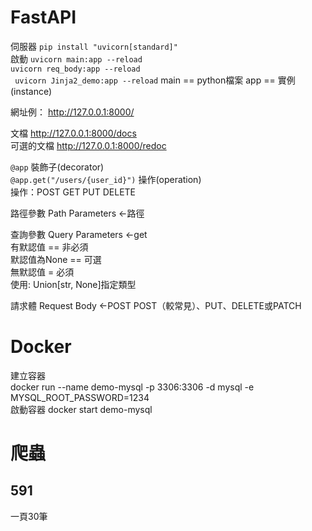# FastAPI
伺服器 `pip install "uvicorn[standard]"`  
啟動 `uvicorn main:app --reload`  
`uvicorn req_body:app --reload`  
` uvicorn Jinja2_demo:app --reload`
main == python檔案
app == 實例(instance)

網址例： http://127.0.0.1:8000/

文檔 http://127.0.0.1:8000/docs   
可選的文檔 http://127.0.0.1:8000/redoc

`@app` 裝飾子(decorator)  
`@app.get("/users/{user_id}")` 操作(operation)  
操作：POST GET PUT DELETE  

路徑參數 Path Parameters <-路徑  

查詢參數 Query Parameters <-get  
有默認值 == 非必須  
默認值為None == 可選  
無默認值 = 必須  
使用: Union[str, None]指定類型

請求體 Request Body <-POST
POST（較常見）、PUT、DELETE或PATCH

# Docker
建立容器  
docker run --name demo-mysql -p 3306:3306 -d mysql -e MYSQL_ROOT_PASSWORD=1234  
啟動容器
docker start demo-mysql

# 爬蟲
## 591
一頁30筆